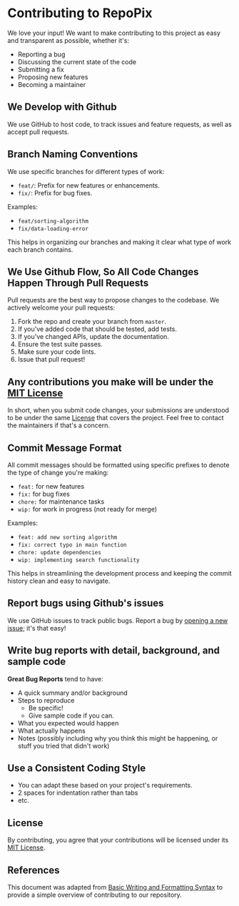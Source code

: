 # Contributing to RepoPix

We love your input! We want to make contributing to this project as easy and transparent as possible, whether it's:
- Reporting a bug
- Discussing the current state of the code
- Submitting a fix
- Proposing new features
- Becoming a maintainer

## We Develop with Github
We use GitHub to host code, to track issues and feature requests, as well as accept pull requests.

## Branch Naming Conventions
We use specific branches for different types of work:
- `feat/`: Prefix for new features or enhancements.
- `fix/`: Prefix for bug fixes.

Examples:
- `feat/sorting-algorithm`
- `fix/data-loading-error`

This helps in organizing our branches and making it clear what type of work each branch contains.

## We Use Github Flow, So All Code Changes Happen Through Pull Requests
Pull requests are the best way to propose changes to the codebase. We actively welcome your pull requests:
1. Fork the repo and create your branch from `master`.
2. If you've added code that should be tested, add tests.
3. If you've changed APIs, update the documentation.
4. Ensure the test suite passes.
5. Make sure your code lints.
6. Issue that pull request!

## Any contributions you make will be under the [MIT License](LICENSE)
In short, when you submit code changes, your submissions are understood to be under the same [License](LICENSE) that covers the project. Feel free to contact the maintainers if that's a concern.

## Commit Message Format
All commit messages should be formatted using specific prefixes to denote the type of change you're making:
- `feat:` for new features
- `fix:` for bug fixes
- `chore:` for maintenance tasks
- `wip:` for work in progress (not ready for merge)

Examples:
- `feat: add new sorting algorithm`
- `fix: correct typo in main function`
- `chore: update dependencies`
- `wip: implementing search functionality`

This helps in streamlining the development process and keeping the commit history clean and easy to navigate.

## Report bugs using Github's issues
We use GitHub issues to track public bugs. Report a bug by [opening a new issue](https://github.com/iamngoni/repofix/issues/new); it's that easy!

## Write bug reports with detail, background, and sample code
**Great Bug Reports** tend to have:
- A quick summary and/or background
- Steps to reproduce
    - Be specific!
    - Give sample code if you can.
- What you expected would happen
- What actually happens
- Notes (possibly including why you think this might be happening, or stuff you tried that didn't work)

## Use a Consistent Coding Style
* You can adapt these based on your project's requirements.
* 2 spaces for indentation rather than tabs
* etc.

## License
By contributing, you agree that your contributions will be licensed under its [MIT License](LICENSE).

## References
This document was adapted from [Basic Writing and Formatting Syntax](https://help.github.com/articles/basic-writing-and-formatting-syntax/) to provide a simple overview of contributing to our repository.

